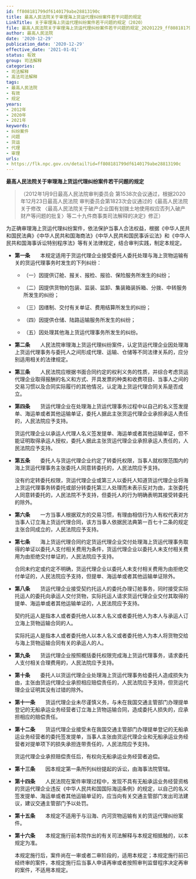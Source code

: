 ```yaml
---
id: ff808181799df6140179abe28813190c
title: 最高人民法院关于审理海上货运代理纠纷案件若干问题的规定
LinkTitle: 关于审理海上货运代理纠纷案件若干问题的规定（2020）
file: 最高人民法院关于审理海上货运代理纠纷案件若干问题的规定_20201229_ff808181799df6140179abe28813190c.docx
author: 最高人民法院
date: '2020-12-29'
publication_date: '2020-12-29'
effective_date: '2021-01-01'
status: 有效
group: 司法解释
categories:
- 司法解释
- 高法司法解释
tags:
- 最高人民法院
- 有效
- 规定
years:
- 2012年
- 2020年
- 2021年
keywords:
- 纠纷案件
- 问题
- 货运
- 代理
- 审理
urls:
- https://flk.npc.gov.cn/detail?id=ff808181799df6140179abe28813190c
---
```


**最高人民法院关于审理海上货运代理纠纷案件若干问题的规定**

> （2012年1月9日最高人民法院审判委员会
> 第1538次会议通过，根据2020年12月23日最高人民法院
> 审判委员会第1823次会议通过的《最高人民法院关于修改
> 〈最高人民法院关于破产企业国有划拨土地使用权应否列入破产财产等问题的批复〉等二十九件商事类司法解释的决定》修正）

为正确审理海上货运代理纠纷案件，依法保护当事人合法权益，根据《中华人民共和国民法典》《中华人民共和国海商法》《中华人民共和国民事诉讼法》和《中华人民共和国海事诉讼特别程序法》等有关法律规定，结合审判实践，制定本规定。

- **第一条**　　本规定适用于货运代理企业接受委托人委托处理与海上货物运输有关的货运代理事务时发生的下列纠纷：

  - （一）因提供订舱、报关、报检、报验、保险服务所发生的纠纷；

  - （二）因提供货物的包装、监装、监卸、集装箱装拆箱、分拨、中转服务所发生的纠纷；

  - （三）因缮制、交付有关单证、费用结算所发生的纠纷；

  - （四）因提供仓储、陆路运输服务所发生的纠纷；

  - （五）因处理其他海上货运代理事务所发生的纠纷。

- **第二条**　　人民法院审理海上货运代理纠纷案件，认定货运代理企业因处理海上货运代理事务与委托人之间形成代理、运输、仓储等不同法律关系的，应分别适用相关的法律规定。

- **第三条**　　人民法院应根据书面合同约定的权利义务的性质，并综合考虑货运代理企业取得报酬的名义和方式、开具发票的种类和收费项目、当事人之间的交易习惯以及合同实际履行的其他情况，认定海上货运代理合同关系是否成立。

- **第四条**　　货运代理企业在处理海上货运代理事务过程中以自己的名义签发提单、海运单或者其他运输单证，委托人据此主张货运代理企业承担承运人责任的，人民法院应予支持。

  货运代理企业以承运人代理人名义签发提单、海运单或者其他运输单证，但不能证明取得承运人授权，委托人据此主张货运代理企业承担承运人责任的，人民法院应予支持。

- **第五条**　　委托人与货运代理企业约定了转委托权限，当事人就权限范围内的海上货运代理事务主张委托人同意转委托的，人民法院应予支持。

  没有约定转委托权限，货运代理企业或第三人以委托人知道货运代理企业将海上货运代理事务转委托或部分转委托第三人处理而未表示反对为由，主张委托人同意转委托的，人民法院不予支持，但委托人的行为明确表明其接受转委托的除外。

- **第六条**　　一方当事人根据双方的交易习惯，有理由相信行为人有权代表对方当事人订立海上货运代理合同，该方当事人依据民法典第一百七十二条的规定主张合同成立的，人民法院应予支持。

- **第七条**　　海上货运代理合同约定货运代理企业交付处理海上货运代理事务取得的单证以委托人支付相关费用为条件，货运代理企业以委托人未支付相关费用为由拒绝交付单证的，人民法院应予支持。

  合同未约定或约定不明确，货运代理企业以委托人未支付相关费用为由拒绝交付单证的，人民法院应予支持，但提单、海运单或者其他运输单证除外。

- **第八条**　　货运代理企业接受契约托运人的委托办理订舱事务，同时接受实际托运人的委托向承运人交付货物，实际托运人请求货运代理企业交付其取得的提单、海运单或者其他运输单证的，人民法院应予支持。

  契约托运人是指本人或者委托他人以本人名义或者委托他人为本人与承运人订立海上货物运输合同的人。

  实际托运人是指本人或者委托他人以本人名义或者委托他人为本人将货物交给与海上货物运输合同有关的承运人的人。

- **第九条**　　货运代理企业按照概括委托权限完成海上货运代理事务，请求委托人支付相关合理费用的，人民法院应予支持。

- **第十条**　　委托人以货运代理企业处理海上货运代理事务给委托人造成损失为由，主张由货运代理企业承担相应赔偿责任的，人民法院应予支持，但货运代理企业证明其没有过错的除外。

- **第十一条**　　货运代理企业未尽谨慎义务，与未在我国交通主管部门办理提单登记的无船承运业务经营者订立海上货物运输合同，造成委托人损失的，应承担相应的赔偿责任。

- **第十二条**　　货运代理企业接受未在我国交通主管部门办理提单登记的无船承运业务经营者的委托签发提单，当事人主张由货运代理企业和无船承运业务经营者对提单项下的损失承担连带责任的，人民法院应予支持。

  货运代理企业承担赔偿责任后，有权向无船承运业务经营者追偿。

- **第十三条**　　因本规定第一条所列纠纷提起的诉讼，由海事法院管辖。

- **第十四条**　　人民法院在案件审理过程中，发现不具有无船承运业务经营资格的货运代理企业违反《中华人民共和国国际海运条例》的规定，以自己的名义签发提单、海运单或者其他运输单证的，应当向有关交通主管部门发出司法建议，建议交通主管部门予以处罚。

- **第十五条**　　本规定不适用于与沿海、内河货物运输有关的货运代理纠纷案件。

- **第十六条**　　本规定施行前本院作出的有关司法解释与本规定相抵触的，以本规定为准。

  本规定施行后，案件尚在一审或者二审阶段的，适用本规定；本规定施行前已经终审的案件，本规定施行后当事人申请再审或者按照审判监督程序决定再审的案件，不适用本规定。
